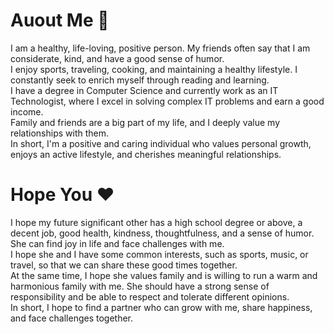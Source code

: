 # Auout Me 🌴
I am a healthy, life-loving, positive person. My friends often say that I am considerate, kind, and have a good sense of humor. <br>
I enjoy sports, traveling, cooking, and maintaining a healthy lifestyle. I constantly seek to enrich myself through reading and learning. <br>
I have a degree in Computer Science and currently work as an IT Technologist, where I excel in solving complex IT problems and earn a good income. <br>
Family and friends are a big part of my life, and I deeply value my relationships with them. <br>
In short, I'm a positive and caring individual who values personal growth, enjoys an active lifestyle, and cherishes meaningful relationships.

# Hope You ❤️
I hope my future significant other has a high school degree or above, a decent job, good health, kindness, thoughtfulness, and a sense of humor. She can find joy in life and face challenges with me.  <br>
I hope she and I have some common interests, such as sports, music, or travel, so that we can share these good times together. <br>
At the same time, I hope she values ​​family and is willing to run a warm and harmonious family with me. She should have a strong sense of responsibility and be able to respect and tolerate different opinions. <br>
In short, I hope to find a partner who can grow with me, share happiness,  and face challenges together.
